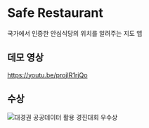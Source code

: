 # Safe Restaurant
국가에서 인증한 안심식당의 위치를 알려주는 지도 앱

## 데모 영상
https://youtu.be/projIR1rjQo


## 수상
![대경권 공공데이터 활용 경진대회 우수상](https://user-images.githubusercontent.com/20037035/120251513-ba4a3e00-c2bc-11eb-80e5-024ef2f764ea.JPG)

